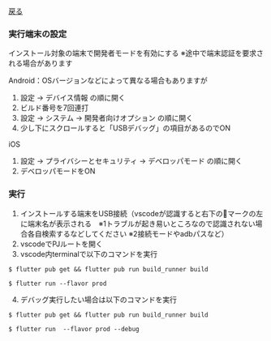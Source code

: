 [戻る](/README.md)

### 実行端末の設定

インストール対象の端末で開発者モードを有効にする
※途中で端末認証を要求される場合があります

Android：OSバージョンなどによって異なる場合もありますが
1. 設定 → デバイス情報 の順に開く
2. ビルド番号を7回連打
3. 設定 → システム → 開発者向けオプション の順に開く
4. 少し下にスクロールすると「USBデバッグ」の項目があるのでON

iOS
1. 設定 → プライバシーとセキュリティ → デベロッパモード の順に開く
2. デベロッパモードをON

### 実行

1. インストールする端末をUSB接続（vscodeが認識すると右下の🔔マークの左に端末名が表示される　※1トラブルが起き易いところなので認識されない場合各自検索するなどしてください ※2接続モードやadbパスなど）
2. vscodeでPJルートを開く
3. vscode内terminalで以下のコマンドを実行

```
$ flutter pub get && flutter pub run build_runner build
```

```
$ flutter run --flavor prod
```

4. デバッグ実行したい場合は以下のコマンドを実行

```
$ flutter pub get && flutter pub run build_runner build
```

```
$ flutter run  --flavor prod --debug
```
